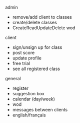 admin
  - remove/add client to classes
  - create/delete classes
  - CreateReadUpdateDelete wod

client
  - sign/unsign up for class
  - post score
  - update profile
  - free trial
  - see all registered class

general
  - register
  - suggestion box
  - calendar (day/week)
  - wod
  - messages between clients
  - english/français
